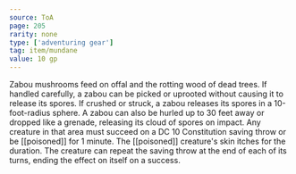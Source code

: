 ```yaml
---
source: ToA
page: 205
rarity: none
type: ['adventuring gear']
tag: item/mundane
value: 10 gp
---
```


Zabou mushrooms feed on offal and the rotting wood of dead trees. If handled carefully, a zabou can be picked or uprooted without causing it to release its spores. If crushed or struck, a zabou releases its spores in a 10-foot-radius sphere. A zabou can also be hurled up to 30 feet away or dropped like a grenade, releasing its cloud of spores on impact. Any creature in that area must succeed on a DC 10 Constitution saving throw or be [[poisoned]] for 1 minute. The [[poisoned]] creature's skin itches for the duration. The creature can repeat the saving throw at the end of each of its turns, ending the effect on itself on a success.

